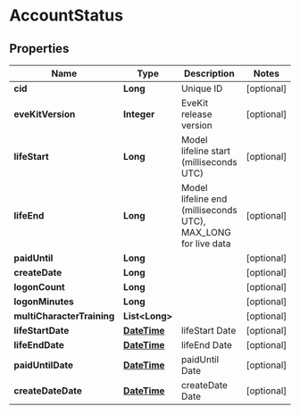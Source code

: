 
# AccountStatus

## Properties
Name | Type | Description | Notes
------------ | ------------- | ------------- | -------------
**cid** | **Long** | Unique ID |  [optional]
**eveKitVersion** | **Integer** | EveKit release version |  [optional]
**lifeStart** | **Long** | Model lifeline start (milliseconds UTC) |  [optional]
**lifeEnd** | **Long** | Model lifeline end (milliseconds UTC), MAX_LONG for live data |  [optional]
**paidUntil** | **Long** |  |  [optional]
**createDate** | **Long** |  |  [optional]
**logonCount** | **Long** |  |  [optional]
**logonMinutes** | **Long** |  |  [optional]
**multiCharacterTraining** | **List&lt;Long&gt;** |  |  [optional]
**lifeStartDate** | [**DateTime**](DateTime.md) | lifeStart Date |  [optional]
**lifeEndDate** | [**DateTime**](DateTime.md) | lifeEnd Date |  [optional]
**paidUntilDate** | [**DateTime**](DateTime.md) | paidUntil Date |  [optional]
**createDateDate** | [**DateTime**](DateTime.md) | createDate Date |  [optional]



